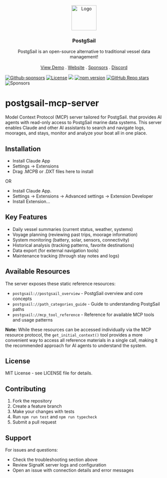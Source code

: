 <br/>
<p align="center">
  <a href="https://github.com/xbgmsharp/postgsail">
    <img src="https://iot.openplotter.cloud/android-chrome-192x192.png" alt="Logo" width="80" height="80">
  </a>

  <h3 align="center">PostgSail</h3>

  <p align="center">
    PostgSail is an open-source alternative to traditional vessel data management!
    <br/>
    <br/>
    <a href="#demo">View Demo</a>
    .
    <a href="https://xbgmsharp.github.io/postgsail/">Website</a>
    .
    <a href="https://github.com/sponsors/xbgmsharp">Sponsors</a>
    .
    <a href="https://discord.gg/uuZrwz4dCS">Discord</a>
  </p>
</p>


[![Github-sponsors](https://img.shields.io/badge/sponsor-30363D?logo=GitHub-Sponsors&logoColor=#EA4AAA)](https://github.com/sponsors/xbgmsharp)
[![License](https://img.shields.io/github/license/xbgmsharp/postgsail)](#license)
[![](https://github.com/xbgmsharp/signalk-postgsail/workflows/Publish%20Node.js%20Package/badge.svg)](https://github.com/xbgmsharp/signalk-postgsail/actions)
[![npm version](https://img.shields.io/npm/v/signalk-postgsail.svg?color=blue
)](https://www.npmjs.com/package/signalk-postgsail)
[![GitHub Repo stars](https://img.shields.io/github/stars/xbgmsharp/postgsail?style=social)](https://github.com/xbgmsharp/postgsail/stargazers)
![Sponsors](https://img.shields.io/github/sponsors/xbgmsharp?logo=github&color=blue)

# postgsail-mcp-server

Model Context Protocol (MCP) server tailored for PostgSail. that provides AI agents with read-only access to PostgSail marine data systems. This server enables Claude and other AI assistants to search and navigate logs, moorages, and stays, monitor and analyze your boat all in one place.

## Installation

* Install Claude App
* Settings -> Extensions
* Drag .MCPB or .DXT files here to install

OR

* Install Claude App.
* Settings -> Extensions -> Advanced settings -> Extension Developer
* Install Extension...

## Key Features

* Daily vessel summaries (current status, weather, systems)
* Voyage planning (reviewing past trips, moorage information)
* System monitoring (battery, solar, sensors, connectivity)
* Historical analysis (tracking patterns, favorite destinations)
* Data export (for external navigation tools)
* Maintenance tracking (through stay notes and logs)

## Available Resources

The server exposes these static reference resources:

- `postgsail://postgsail_overview` - PostgSail overview and core concepts
- `postgsail://path_categories_guide` - Guide to understanding PostgSail paths
- `postgsail://mcp_tool_reference` - Reference for available MCP tools and usage patterns

**Note:** While these resources can be accessed individually via the MCP resource protocol, the `get_initial_context()` tool provides a more convenient way to access all reference materials in a single call, making it the recommended approach for AI agents to understand the system.

## License

MIT License - see LICENSE file for details.

## Contributing

1. Fork the repository
2. Create a feature branch
3. Make your changes with tests
4. Run `npm run test` and `npm run typecheck`
5. Submit a pull request

## Support

For issues and questions:
- Check the troubleshooting section above
- Review SignalK server logs and configuration
- Open an issue with connection details and error messages